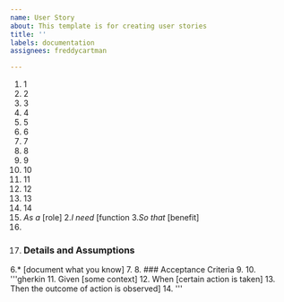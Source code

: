 ```yaml
---
name: User Story
about: This template is for creating user stories
title: ''
labels: documentation
assignees: freddycartman

---
```


1. 1
2. 2
3. 3
4. 4
5. 5
6. 6
7. 7
8. 8
9. 9
10. 10
11. 11
12. 12
13. 13
14. 14
1. *As a* [role]
2.*I need* [function
3.*So that* [benefit]
4.
5. ### Details and Assumptions
6.* [document what you know]
7.
8. ### Acceptance Criteria
9.
10. '''gherkin
11. Given [some context]
12. When [certain action is taken]
13. Then the outcome of action is observed]
14. '''
